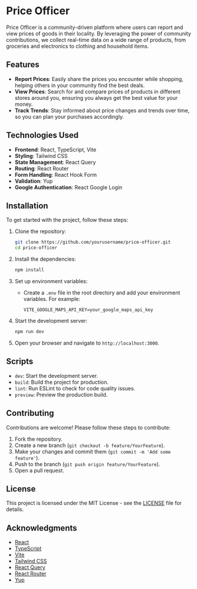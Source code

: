 # Price Officer

Price Officer is a community-driven platform where users can report and view prices of goods in their locality. By leveraging the power of community contributions, we collect real-time data on a wide range of products, from groceries and electronics to clothing and household items.

## Features

- **Report Prices**: Easily share the prices you encounter while shopping, helping others in your community find the best deals.
- **View Prices**: Search for and compare prices of products in different stores around you, ensuring you always get the best value for your money.
- **Track Trends**: Stay informed about price changes and trends over time, so you can plan your purchases accordingly.

## Technologies Used

- **Frontend**: React, TypeScript, Vite
- **Styling**: Tailwind CSS
- **State Management**: React Query
- **Routing**: React Router
- **Form Handling**: React Hook Form
- **Validation**: Yup
- **Google Authentication**: React Google Login

## Installation

To get started with the project, follow these steps:

1. Clone the repository:
   ```bash
   git clone https://github.com/yourusername/price-officer.git
   cd price-officer
   ```

2. Install the dependencies:
   ```bash
   npm install
   ```

3. Set up environment variables:
   - Create a `.env` file in the root directory and add your environment variables. For example:
     ```
     VITE_GOOGLE_MAPS_API_KEY=your_google_maps_api_key
     ```

4. Start the development server:
   ```bash
   npm run dev
   ```

5. Open your browser and navigate to `http://localhost:3000`.

## Scripts

- `dev`: Start the development server.
- `build`: Build the project for production.
- `lint`: Run ESLint to check for code quality issues.
- `preview`: Preview the production build.

## Contributing

Contributions are welcome! Please follow these steps to contribute:

1. Fork the repository.
2. Create a new branch (`git checkout -b feature/YourFeature`).
3. Make your changes and commit them (`git commit -m 'Add some feature'`).
4. Push to the branch (`git push origin feature/YourFeature`).
5. Open a pull request.

## License

This project is licensed under the MIT License - see the [LICENSE](LICENSE) file for details.

## Acknowledgments

- [React](https://reactjs.org/)
- [TypeScript](https://www.typescriptlang.org/)
- [Vite](https://vitejs.dev/)
- [Tailwind CSS](https://tailwindcss.com/)
- [React Query](https://react-query.tanstack.com/)
- [React Router](https://reactrouter.com/)
- [Yup](https://github.com/jquense/yup)
